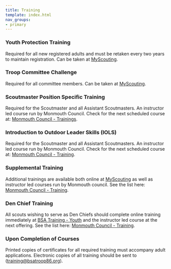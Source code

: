```yaml
---
title: Training
template: index.html
nav_groups:
- primary
---
```


### Youth Protection Training
Required for all new registered adults and must be retaken every two years to maintain registration. Can be taken at [MyScouting](https://my.scouting.org/).

### Troop Committee Challenge
Required for all committee members. Can be taken at [MyScouting](https://my.scouting.org/).

### Scoutmaster Position Specific Training
Required for the Scoutmaster and all Assistant Scoutmasters. An instructor led course run by Monmouth Council. Check for the next scheduled course at:  [Monmouth Council - Trainings](https://www.monmouthbsa.org/training-spst).

### Introduction to Outdoor Leader Skills (IOLS)
Required for the Scoutmaster and all Assistant Scoutmasters. An instructor led course run by Monmouth Council. Check for the next scheduled course at:
[Monmouth Council - Training](https://www.monmouthbsa.org/training-iols).

### Supplemental Training
Additional trainings are available both online at [MyScouting](https://my.scouting.org/) as well as instructor led courses run by Monmouth council. See the list here: [Monmouth Council - Training](https://www.monmouthbsa.org/training).

### Den Chief Training
All scouts wishing to serve as Den Chiefs should complete online training immediately at [BSA Training - Youth](http://www.scouting.org/Training/Youth.aspx) and the instructor led course at the next offering. See the list here: [Monmouth Council - Training](https://www.monmouthbsa.org/training-dc).

### <span class="red">Upon Completion of Courses</span>
Printed copies of certificates for all required training must accompany adult applications. Electronic copies of all training should be sent to ([training@bsatroop86.org](training@bsatroop86.org)).
